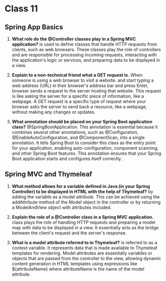 # Class 11

## **Spring App Basics**


   1. **What role do the @Controller classes play in a Spring MVC application?**
      is used to define classes that handle HTTP requests from clients, such as web browsers. These classes play the
      role of controllers and are responsible for processing incoming requests, interacting with the application's
      logic or services, and preparing data to be displayed in a view.

   2. **Explain to a non-technical friend what a GET request is.**
      When someone is using a web browser to visit a website. and start typing a web address (URL) in their browser's 
      address bar and press Enter, browser sends a request to the server hosting that website. This request is 
      like asking the server for a specific piece of information, like a webpage. A GET request is a specific type of 
      request where your browser asks the server to send back a resource, like a webpage, without making any changes or
      updates.

   3. **What annotation should be placed on your Spring Boot application class?**
      @SpringBootApplication. This annotation is essential because it combines several other annotations, such as 
      @Configuration, @EnableAutoConfiguration, and @ComponentScan, into a single annotation. It tells Spring Boot to
      consider this class as the entry point for your application, enabling auto-configuration, component scanning, and 
      other Spring Boot features. This annotation ensures that your Spring Boot application starts and configures 
      itself correctly.




## **Spring MVC and Thymeleaf**


   1.  **What method allows for a variable defined in Java (in your Spring Controller) to be displayed in HTML with the
       help of Thymeleaf?**
       by adding the variable as a model attribute. This can be achieved using the addAttribute method of the Model 
       object in the controller or by returning a ModelAndView object with attributes included.

   2.  **Explain the role of a @Controller class in a Spring MVC application.**
       class plays the role of handling HTTP requests and preparing a model map with data to be displayed in a view. 
       It essentially acts as the bridge between the client's request and the server's response.

   3.  **What is a model attribute referred to in Thymeleaf?**
       is referred to as a context variable. It represents data that is made available to Thymeleaf templates for 
       rendering. Model attributes are essentially variables or objects that are passed from the controller to the 
       view, allowing dynamic content generation in HTML templates using expressions like ${attributeName} where 
       attributeName is the name of the model attribute. 
